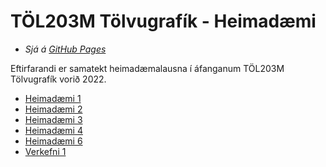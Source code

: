 # TÖL203M Tölvugrafík - Heimadæmi

- *Sjá á [GitHub Pages](https://mrbjarksen.github.io/TOL203M-WebGL)*

Eftirfarandi er samatekt heimadæmalausna í áfanganum TÖL203M Tölvugrafík vorið 2022.

- [Heimadæmi 1](h1/h1.md)
- [Heimadæmi 2](h2/h2.md)
- [Heimadæmi 3](h3/h3.md)
- [Heimadæmi 4](h4/h4.md)
- [Heimadæmi 6](h6/h6.md)
- [Verkefni 1](v1.md)
